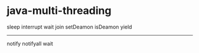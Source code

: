 # java-multi-threading

sleep
interrupt
wait
join
setDeamon
isDeamon
yield


------------------
notify
notifyall
wait